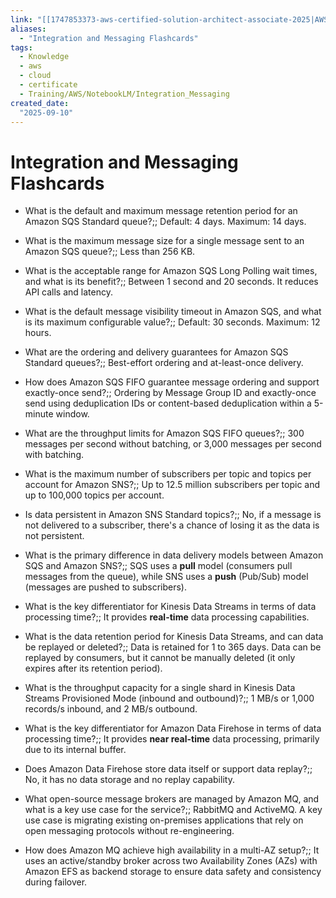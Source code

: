 ```yaml
---
link: "[[1747853373-aws-certified-solution-architect-associate-2025|AWS Certified Solution Architect Associate 2025]]"
aliases: 
  - "Integration and Messaging Flashcards"
tags:
  - Knowledge
  - aws
  - cloud
  - certificate
  - Training/AWS/NotebookLM/Integration_Messaging
created_date:
  "2025-09-10"
---
```

# Integration and Messaging Flashcards
- What is the default and maximum message retention period for an Amazon SQS Standard queue?;; Default: 4 days. Maximum: 14 days.
<!--SR:!2025-09-18,1,210-->
- What is the maximum message size for a single message sent to an Amazon SQS queue?;; Less than 256 KB.
<!--SR:!2025-09-22,5,230-->
- What is the acceptable range for Amazon SQS Long Polling wait times, and what is its benefit?;; Between 1 second and 20 seconds. It reduces API calls and latency.
<!--SR:!2025-09-18,1,190-->
- What is the default message visibility timeout in Amazon SQS, and what is its maximum configurable value?;; Default: 30 seconds. Maximum: 12 hours.
<!--SR:!2025-09-20,3,230-->
- What are the ordering and delivery guarantees for Amazon SQS Standard queues?;; Best-effort ordering and at-least-once delivery.
<!--SR:!2025-09-26,9,250-->
- How does Amazon SQS FIFO guarantee message ordering and support exactly-once send?;; Ordering by Message Group ID and exactly-once send using deduplication IDs or content-based deduplication within a 5-minute window.
<!--SR:!2025-09-18,1,190-->
- What are the throughput limits for Amazon SQS FIFO queues?;; 300 messages per second without batching, or 3,000 messages per second with batching.
<!--SR:!2025-09-18,1,190-->
- What is the maximum number of subscribers per topic and topics per account for Amazon SNS?;; Up to 12.5 million subscribers per topic and up to 100,000 topics per account.
<!--SR:!2025-09-24,7,250-->
- Is data persistent in Amazon SNS Standard topics?;; No, if a message is not delivered to a subscriber, there's a chance of losing it as the data is not persistent.
<!--SR:!2025-09-28,11,270-->
- What is the primary difference in data delivery models between Amazon SQS and Amazon SNS?;; SQS uses a **pull** model (consumers pull messages from the queue), while SNS uses a **push** (Pub/Sub) model (messages are pushed to subscribers).
<!--SR:!2025-09-20,3,230-->
- What is the key differentiator for Kinesis Data Streams in terms of data processing time?;; It provides **real-time** data processing capabilities.
<!--SR:!2025-09-29,12,270-->
- What is the data retention period for Kinesis Data Streams, and can data be replayed or deleted?;; Data is retained for 1 to 365 days. Data can be replayed by consumers, but it cannot be manually deleted (it only expires after its retention period).
<!--SR:!2025-09-19,2,210-->
- What is the throughput capacity for a single shard in Kinesis Data Streams Provisioned Mode (inbound and outbound)?;; 1 MB/s or 1,000 records/s inbound, and 2 MB/s outbound.
<!--SR:!2025-09-20,3,230-->
- What is the key differentiator for Amazon Data Firehose in terms of data processing time?;; It provides **near real-time** data processing, primarily due to its internal buffer.
<!--SR:!2025-09-28,11,270-->
- Does Amazon Data Firehose store data itself or support data replay?;; No, it has no data storage and no replay capability.
<!--SR:!2025-09-29,12,270-->
- What open-source message brokers are managed by Amazon MQ, and what is a key use case for the service?;; RabbitMQ and ActiveMQ. A key use case is migrating existing on-premises applications that rely on open messaging protocols without re-engineering.
<!--SR:!2025-09-27,10,270-->
- How does Amazon MQ achieve high availability in a multi-AZ setup?;; It uses an active/standby broker across two Availability Zones (AZs) with Amazon EFS as backend storage to ensure data safety and consistency during failover.
<!--SR:!2025-09-24,7,250-->



